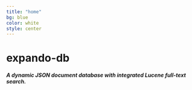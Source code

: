 ```yaml
---
title: "home"
bg: blue
color: white
style: center
---
```




<span class="fa-stack subtlecircle" style="font-size:100px; background:rgba(127,127,127,0.5)">
  <i class="fa fa-circle fa-stack-2x text-white"></i>
  <i class="fa fa-database fa-stack-1x text-blue"></i>
</span>

# **expando-db**

##### **A dynamic JSON document database with integrated Lucene full-text search.**
